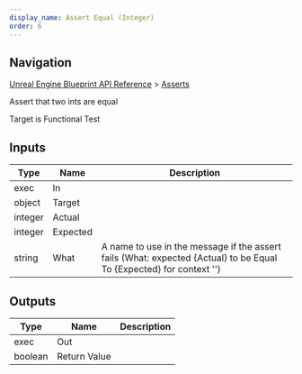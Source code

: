 ```yaml
---
display_name: Assert Equal (Integer)
order: 6
---
```

## Navigation

[Unreal Engine Blueprint API Reference](https://dev.epicgames.com/documentation/en-us/unreal-engine/BlueprintAPI) > [Asserts](https://dev.epicgames.com/documentation/en-us/unreal-engine/BlueprintAPI/Asserts)

Assert that two ints are equal

Target is Functional Test

## Inputs

| Type | Name | Description |
| --- | --- | --- |
| exec | In |  |
| object | Target |  |
| integer | Actual |  |
| integer | Expected |  |
| string | What | A name to use in the message if the assert fails (What: expected {Actual} to be Equal To {Expected} for context '') |

## Outputs

| Type | Name | Description |
| --- | --- | --- |
| exec | Out |  |
| boolean | Return Value |  |
